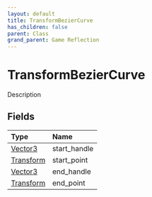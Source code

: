 ```yaml
---
layout: default
title: TransformBezierCurve
has_children: false
parent: Class
grand_parent: Game Reflection
---
```

# TransformBezierCurve
Description 

## Fields
| Type | Name |
|:-------------|:--------------|
| [Vector3](/game-reflection/classes/vector3.md) | start_handle |
| [Transform](/game-reflection/classes/transform.md) | start_point |
| [Vector3](/game-reflection/classes/vector3.md) | end_handle |
| [Transform](/game-reflection/classes/transform.md) | end_point |
